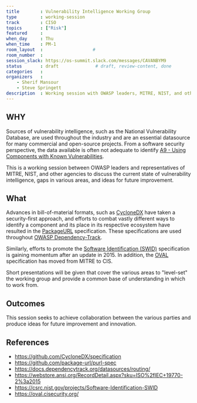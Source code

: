 ```yaml
---
title        : Vulnerability Intelligence Working Group
type         : working-session
track        : CISO
topics       : ["Risk"]
featured     :
when_day     : Thu
when_time    : PM-1
room_layout  :                   #
room_number  :
session_slack: https://os-summit.slack.com/messages/CAVANBYM9
status       : draft              # draft, review-content, done
categories   :
organizers   :
    - Sherif Mansour
    - Steve Springett
description  : Working session with OWASP leaders, MITRE, NIST, and other agencies
---
```


## WHY
Sources of vulnerability intelligence, such as the National Vulnerability Database, are used throughout the industry
and are an essential datasource for many commercial and open-source projects. From a software security perspective,
the data available is often not adequate to identify [A9 - Using Components with Known Vulnerabilities](https://www.owasp.org/index.php/Top_10-2017_A9-Using_Components_with_Known_Vulnerabilities).

This is a working session between OWASP leaders and representatives of MITRE, NIST, and other agencies to discuss the
current state of vulnerability intelligence, gaps in various areas, and ideas for future improvement.

## What
Advances in bill-of-material formats, such as [CycloneDX](https://github.com/CycloneDX) have taken a security-first
approach, and efforts to combat vastly different ways to identify a component and its place in its respective ecosystem
have resulted in the [PackageURL](https://github.com/package-url) specification. These specifications are used throughout
[OWASP Dependency-Track](https://dependencytrack.org/).

Similarly, efforts to promote the [Software Identification (SWID)](https://csrc.nist.gov/projects/Software-Identification-SWID)
specification is gaining momentum after an update in 2015. In addition, the [OVAL](https://oval.cisecurity.org/)
specification has moved from MITRE to CIS.

Short presentations will be given that cover the various areas to "level-set" the working group and provide a common
base of understanding in which to work from.

## Outcomes
This session seeks to achieve collaboration between the various parties and produce ideas for future improvement and innovation.

## References
- https://github.com/CycloneDX/specification
- https://github.com/package-url/purl-spec
- https://docs.dependencytrack.org/datasources/routing/
- https://webstore.ansi.org/RecordDetail.aspx?sku=ISO%2fIEC+19770-2%3a2015
- https://csrc.nist.gov/projects/Software-Identification-SWID
- https://oval.cisecurity.org/
